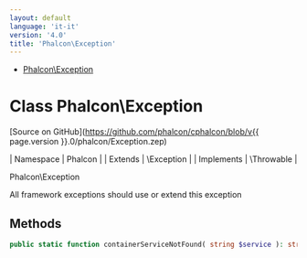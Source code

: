```yaml
---
layout: default
language: 'it-it'
version: '4.0'
title: 'Phalcon\Exception'
---
```


* [Phalcon\Exception](#exception)

<h1 id="exception">Class Phalcon\Exception</h1>

[Source on GitHub](https://github.com/phalcon/cphalcon/blob/v{{ page.version }}.0/phalcon/Exception.zep)

| Namespace | Phalcon | | Extends | \Exception | | Implements | \Throwable |

Phalcon\Exception

All framework exceptions should use or extend this exception

## Methods

```php
public static function containerServiceNotFound( string $service ): string;
```